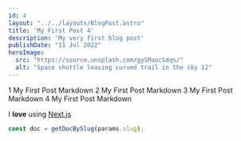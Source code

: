 ```yaml
---
id: 4
layout: "../../layouts/BlogPost.astro"
title: 'My First Post 4'
description: 'My very first blog post'
publishDate: "11 Jul 2022"
heroImage:
  src: "https://source.unsplash.com/gySMaocSdqs/"
  alt: "Space shuttle leaving curved trail in the sky 12"
---
```


1 My First Post Markdown
2 My First Post Markdown
3 My First Post Markdown
4 My First Post Markdown

I **love** using [Next.js](https://nextjs.org/)

```js
const doc = getDocBySlug(params.slug);
```